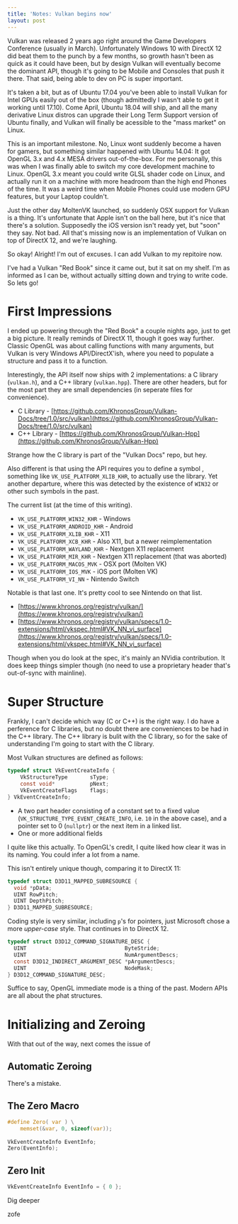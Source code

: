 ```yaml
---
title: 'Notes: Vulkan begins now'
layout: post
---
```


Vulkan was released 2 years ago right around the Game Developers Conference (usually in March). Unfortunately Windows 10 with DirectX 12 did beat them to the punch by a few months, so growth hasn't been as quick as it could have been, but by design Vulkan will eventually become the dominant API, though it's going to be Mobile and Consoles that push it there. That said, being able to dev on PC is super important.

It's taken a bit, but as of Ubuntu 17.04 you've been able to install Vulkan for Intel GPUs easily out of the box (though admittedly I wasn't able to get it working until 17.10). Come April, Ubuntu 18.04 will ship, and all the many derivative Linux distros can upgrade their Long Term Support version of Ubuntu finally, and Vulkan will finally be acessible to the "mass market" on Linux.

This is an important milestone. No, Linux wont suddenly become a haven for gamers, but something similar happened with Ubuntu 14.04: It got OpenGL 3.x and 4.x MESA drivers out-of-the-box. For me personally, this was when I was finally able to switch my core development machine to Linux. OpenGL 3.x meant you could write GLSL shader code on Linux, and actually run it on a machine with more headroom than the high end Phones of the time. It was a weird time when Mobile Phones could use modern GPU features, but your Laptop couldn't.

Just the other day MoltenVK launched, so suddenly OSX support for Vulkan is a thing. It's unfortunate that Apple isn't on the ball here, but it's nice that there's a solution. Supposedly the iOS version isn't ready yet, but "soon" they say. Not bad. All that's missing now is an implementation of Vulkan on top of DirectX 12, and we're laughing.

So okay! Alright! I'm out of excuses. I can add Vulkan to my repitoire now.

I've had a Vulkan "Red Book" since it came out, but it sat on my shelf. I'm as informed as I can be, without actually sitting down and trying to write code. So lets go!

# First Impressions
I ended up powering through the "Red Book" a couple nights ago, just to get a big picture. It really reminds of DirectX 11, though it goes way further. Classic OpenGL was about calling functions with many arguments, but Vulkan is very Windows API/DirectX'ish, where you need to populate a structure and pass it to a function.

Interestingly, the API itself now ships with 2 implementations: a C library (`vulkan.h`), and a C++ library (`vulkan.hpp`). There are other headers, but for the most part they are small dependencies (in seperate files for convenience).

* C Library - [https://github.com/KhronosGroup/Vulkan-Docs/tree/1.0/src/vulkan](https://github.com/KhronosGroup/Vulkan-Docs/tree/1.0/src/vulkan)
* C++ Library - [https://github.com/KhronosGroup/Vulkan-Hpp](https://github.com/KhronosGroup/Vulkan-Hpp)

Strange how the C library is part of the "Vulkan Docs" repo, but hey.

Also different is that using the API requires you to define a symbol , something like `VK_USE_PLATFORM_XLIB_KHR`, to actually use the library. Yet another departure, where this was detected by the existence of `WIN32` or other such symbols in the past.

The current list (at the time of this writing).

* `VK_USE_PLATFORM_WIN32_KHR` - Windows
* `VK_USE_PLATFORM_ANDROID_KHR` - Android
* `VK_USE_PLATFORM_XLIB_KHR` - X11
* `VK_USE_PLATFORM_XCB_KHR` - Also X11, but a newer reimplementation
* `VK_USE_PLATFORM_WAYLAND_KHR` - Nextgen X11 replacement
* `VK_USE_PLATFORM_MIR_KHR` - Nextgen X11 replacement (that was aborted)
* `VK_USE_PLATFORM_MACOS_MVK` - OSX port (Molten VK)
* `VK_USE_PLATFORM_IOS_MVK` - iOS port (Molten VK)
* `VK_USE_PLATFORM_VI_NN` - Nintendo Switch

Notable is that last one. It's pretty cool to see Nintendo on that list.

* [https://www.khronos.org/registry/vulkan/](https://www.khronos.org/registry/vulkan/)
* [https://www.khronos.org/registry/vulkan/specs/1.0-extensions/html/vkspec.html#VK_NN_vi_surface](https://www.khronos.org/registry/vulkan/specs/1.0-extensions/html/vkspec.html#VK_NN_vi_surface)

Though when you do look at the spec, it's mainly an NVidia contribution. It does keep things simpler though (no need to use a proprietary header that's out-of-sync with mainline).

# Super Structure
Frankly, I can't decide which way (C or C++) is the right way. I do have a perference for C libraries, but no doubt there are conveniences to be had in the C++ library. The C++ library is bulit with the C library, so for the sake of understanding I'm going to start with the C library.

Most Vulkan structures are defined as follows:

```c
typedef struct VkEventCreateInfo {
    VkStructureType       sType;
    const void*           pNext;
    VkEventCreateFlags    flags;
} VkEventCreateInfo;
```

* A two part header consisting of a constant set to a fixed value (`VK_STRUCTURE_TYPE_EVENT_CREATE_INFO`, i.e. `10` in the above case), and a pointer set to 0 (`nullptr`) or the next item in a linked list.
* One or more additional fields

I quite like this actually. To OpenGL's credit, I quite liked how clear it was in its naming. You could infer a lot from a name.

This isn't entirely unique though, comparing it to DirectX 11:

```c
typedef struct D3D11_MAPPED_SUBRESOURCE {
  void *pData;
  UINT RowPitch;
  UINT DepthPitch;
} D3D11_MAPPED_SUBRESOURCE;
```

Coding style is very similar, including `p`'s for pointers, just Microsoft chose a more _upper-case_ style. That continues in to DirectX 12.

```c
typedef struct D3D12_COMMAND_SIGNATURE_DESC {
  UINT                               ByteStride;
  UINT                               NumArgumentDescs;
  const D3D12_INDIRECT_ARGUMENT_DESC *pArgumentDescs;
  UINT                               NodeMask;
} D3D12_COMMAND_SIGNATURE_DESC;
```

Suffice to say, OpenGL immediate mode is a thing of the past. Modern APIs are all about the phat structures.

# Initializing and Zeroing
With that out of the way, next comes the issue of 

## Automatic Zeroing
There's a mistake.

## The Zero Macro
```c
#define Zero( var ) \
    memset(&var, 0, sizeof(var));
		
VkEventCreateInfo EventInfo;
Zero(EventInfo);
```


## Zero Init
```c++
VkEventCreateInfo EventInfo = { 0 };
```

Dig deeper

zofe